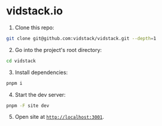 # vidstack.io

1. Clone this repo:

```bash
git clone git@github.com:vidstack/vidstack.git --depth=1
```

2. Go into the project's root directory:

```bash
cd vidstack
```

3. Install dependencies:

```bash
pnpm i
```

4. Start the dev server:

```bash
pnpm -F site dev
```

5. Open site at [`http://localhost:3001`](http://localhost:3001).
